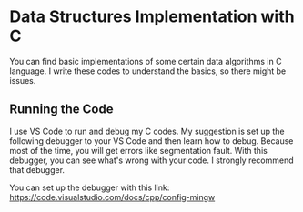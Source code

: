 # Data Structures Implementation with C

You can find basic implementations of some certain data algorithms in C language. I write these codes to understand the basics, so there might be issues. 

## Running the Code

I use VS Code to run and debug my C codes. My suggestion is set up the following debugger to your VS Code and then learn how to debug. Because most of the time, you will get errors like segmentation fault. With this debugger, you can see what's wrong with your code. I strongly recommend that debugger.

You can set up the debugger with this link: https://code.visualstudio.com/docs/cpp/config-mingw


